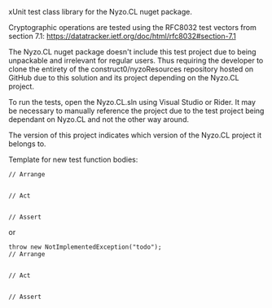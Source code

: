 xUnit test class library for the Nyzo.CL nuget package.




Cryptographic operations are tested using the RFC8032 test vectors from section 7.1: https://datatracker.ietf.org/doc/html/rfc8032#section-7.1




The Nyzo.CL nuget package doesn't include this test project due to being unpackable and irrelevant for regular users. Thus requiring the developer to clone the entirety of the construct0/nyzoResources repository hosted on GitHub due to this solution and its project depending on the Nyzo.CL project.




To run the tests, open the Nyzo.CL.sln using Visual Studio or Rider. It may be necessary to manually reference the project due to the test project being dependant on Nyzo.CL and not the other way around.




The version of this project indicates which version of the Nyzo.CL project it belongs to.




Template for new test function bodies:
```
// Arrange


// Act


// Assert

```
or
```
throw new NotImplementedException("todo");
// Arrange


// Act


// Assert

```